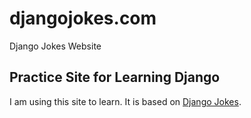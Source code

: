 # djangojokes.com
Django Jokes Website
## Practice Site for Learning Django
I am using this site to learn. It is based on
[Django Jokes](https://www.djangojokes.com).
